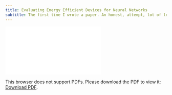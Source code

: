 ```yaml
---
title: Evaluating Energy Efficient Devices for Neural Networks
subtitle: The first time I wrote a paper. An honest, attempt, lot of learnings
---
```



<object data="/LCNN.pdf" type="application/pdf" width="1000px" height="1000px">
    <embed src="/LCNN.pdf">
        <p>This browser does not support PDFs. Please download the PDF to view it: <a href="http://ajinkyaghadge.github.io/LCNN.pdf">Download PDF</a>.</p>
    </embed>
</object>
